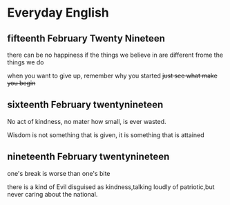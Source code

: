 # Everyday English

## fifteenth February Twenty Nineteen

there can be no happiness if the things we believe in are different frome the things we do

when you want to give up, remember why you started
~~just see what make you begin~~

## sixteenth February twentynineteen

No act of kindness, no mater how small, is ever wasted.

Wisdom is not something that is given, it is something that is attained

## nineteenth February twentynineteen

one's break is worse than one's bite

there is a kind of Evil disguised as kindness,talking loudly of patriotic,but never caring about the national.

